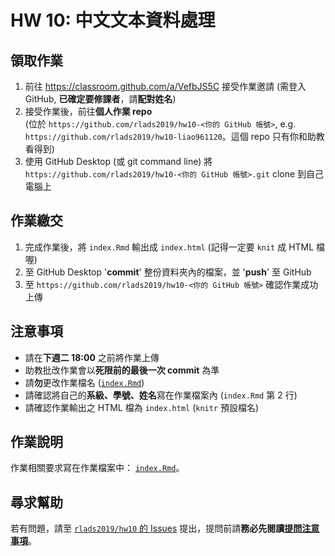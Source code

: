 # HW 10: 中文文本資料處理

## 領取作業

1. 前往 <https://classroom.github.com/a/VefbJS5C> 接受作業邀請 (需登入 GitHub, **已確定要修課者**，請**配對姓名**)
1. 接受作業後，前往**個人作業 repo**  
(位於 `https://github.com/rlads2019/hw10-<你的 GitHub 帳號>`, e.g. `https://github.com/rlads2019/hw10-liao961120`。這個 repo 只有你和助教看得到)
1. 使用 GitHub Desktop (或 git command line) 將 `https://github.com/rlads2019/hw10-<你的 GitHub 帳號>.git` clone 到自己電腦上

## 作業繳交

1. 完成作業後，將 `index.Rmd` 輸出成 `index.html` (記得一定要 `knit` 成 HTML 檔喔)
1. 至 GitHub Desktop '**commit**' 整份資料夾內的檔案，並 '**push**' 至 GitHub
1. 至 `https://github.com/rlads2019/hw10-<你的 GitHub 帳號>` 確認作業成功上傳


## 注意事項

- 請在**下週二 18:00** 之前將作業上傳
- 助教批改作業會以**死限前的最後一次 commit** 為準
- 請**勿**更改作業檔名 ([`index.Rmd`](./index.Rmd))
- 請確認將自己的**系級、學號、姓名**寫在作業檔案內 (`index.Rmd` 第 2 行)
- 請確認作業輸出之 HTML 檔為 `index.html` (`knitr` 預設檔名)


## 作業說明

作業相關要求寫在作業檔案中： [`index.Rmd`](./index.Rmd)。

## 尋求幫助

若有問題，請至 [`rlads2019/hw10` 的 Issues](https://github.com/rlads2019/hw10/issues) 提出，提問前請**務必先閱讀[提問注意事項](https://rlads2019.github.io/lab/#qa-guide)**。

